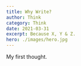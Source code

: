 ```yaml
---
title: Why Write?
author: Think
category: Think
date: 2021-03-31
excerpt: Because X, Y & Z.
hero: ./images/hero.jpg
---
```


My first thought.
